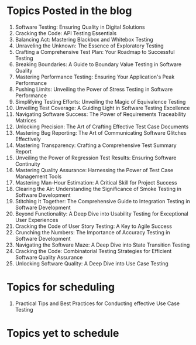 # Topics Posted in the blog
1. Software Testing: Ensuring Quality in Digital Solutions
2. Cracking the Code: API Testing Essentials
3. Balancing Act: Mastering Blackbox and Whitebox Testing
4. Unraveling the Unknown: The Essence of Exploratory Testing
5. Crafting a Comprehensive Test Plan: Your Roadmap to Successful Testing
6. Breaking Boundaries: A Guide to Boundary Value Testing in Software Quality
7. Mastering Performance Testing: Ensuring Your Application's Peak Performance
8. Pushing Limits: Unveiling the Power of Stress Testing in Software Performance
9. Simplifying Testing Efforts: Unveiling the Magic of Equivalence Testing
10. Unveiling Test Coverage: A Guiding Light in Software Testing Excellence
11. Navigating Software Success: The Power of Requirements Traceability Matrices
12. Unlocking Precision: The Art of Crafting Effective Test Case Documents
13. Mastering Bug Reporting: The Art of Communicating Software Glitches Effectively
14. Mastering Transparency: Crafting a Comprehensive Test Summary Report
15. Unveiling the Power of Regression Test Results: Ensuring Software Continuity
16. Mastering Quality Assurance: Harnessing the Power of Test Case Management Tools
17. Mastering Man-Hour Estimation: A Critical Skill for Project Success
18. Clearing the Air: Understanding the Significance of Smoke Testing in Software Development
19. Stitching It Together: The Comprehensive Guide to Integration Testing in Software Development
20. Beyond Functionality: A Deep Dive into Usability Testing for Exceptional User Experiences
21. Cracking the Code of User Story Testing: A Key to Agile Success
22. Crunching the Numbers: The Importance of Accuracy Testing in Software Development
23. Navigating the Software Maze: A Deep Dive into State Transition Testing
24. Cracking the Code: Combinatorial Testing Strategies for Efficient Software Quality Assurance
25. Unlocking Software Quality: A Deep Dive into Use Case Testing

# Topics for scheduling
1. Practical Tips and Best Practices for Conducting effective Use Case Testing

# Topics yet to schedule